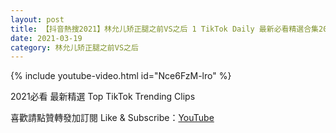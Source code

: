 ```yaml
---
layout: post
title: 【抖音熱搜2021】林允儿矫正腿之前VS之后 1 TikTok Daily 最新必看精選合集2021 03 19
date: 2021-03-19
category: 林允儿矫正腿之前VS之后
---
```


{% include youtube-video.html id="Nce6FzM-lro" %}

2021必看 最新精選 Top TikTok Trending Clips

喜歡請點贊轉發加訂閱 Like & Subscribe：[YouTube](https://www.youtube.com/channel/UCAoR7VcanIPd04uEq_GIylA/videos)

